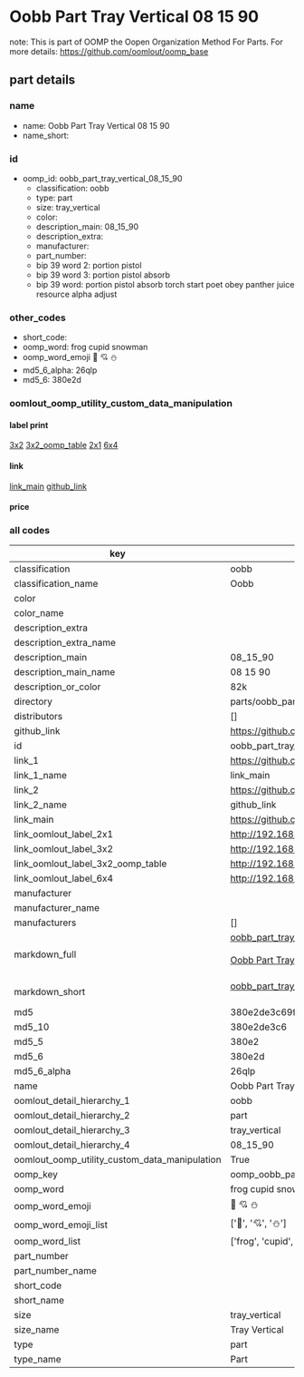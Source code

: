 # Oobb Part Tray Vertical 08 15 90  

note: This is part of OOMP the Oopen Organization Method For Parts. For more details: https://github.com/oomlout/oomp_base

##  part details





### name
* name: Oobb Part Tray Vertical 08 15 90
* name_short: 
### id
* oomp_id: oobb_part_tray_vertical_08_15_90
  * classification: oobb
  * type: part
  * size: tray_vertical
  * color: 
  * description_main: 08_15_90
  * description_extra: 
  * manufacturer: 
  * part_number: 
  * bip 39 word 2: portion pistol
  * bip 39 word 3: portion pistol absorb
  * bip 39 word: portion pistol absorb torch start poet obey panther juice resource alpha adjust

### other_codes
* short_code: 
* oomp_word: frog cupid snowman
* oomp_word_emoji :frog: :cupid: :snowman:
* md5_6_alpha: 26qlp
* md5_6: 380e2d






### oomlout_oomp_utility_custom_data_manipulation
#### label print
[3x2](http://192.168.1.245:1112/?label=oomp%2026qlp)
[3x2_oomp_table](http://192.168.1.107:1112/?label=oomp%2026qlp)
[2x1](http://192.168.1.242:1112/?label=oomp%2026qlp)
[6x4](http://192.168.1.55:1112/?label=oomp%2026qlp)    

#### link

[link_main](https://github.com/oomlout/oomlout_oomp_current_version_messy/tree/main/parts/oobb_part_tray_vertical_08_15_90) [github_link](https://github.com/oomlout/oomlout_oomp_part_src/tree/main/parts/oobb_part_tray_vertical_08_15_90)                             

#### price







### all codes 
| key | value |  
| --- | --- |  
| classification | oobb |  
| classification_name | Oobb |  
| color |  |  
| color_name |  |  
| description_extra |  |  
| description_extra_name |  |  
| description_main | 08_15_90 |  
| description_main_name | 08 15 90 |  
| description_or_color | 82k |  
| directory | parts/oobb_part_tray_vertical_08_15_90 |  
| distributors | [] |  
| github_link | https://github.com/oomlout/oomlout_oomp_part_src/tree/main/parts/oobb_part_tray_vertical_08_15_90 |  
| id | oobb_part_tray_vertical_08_15_90 |  
| link_1 | https://github.com/oomlout/oomlout_oomp_current_version_messy/tree/main/parts/oobb_part_tray_vertical_08_15_90 |  
| link_1_name | link_main |  
| link_2 | https://github.com/oomlout/oomlout_oomp_part_src/tree/main/parts/oobb_part_tray_vertical_08_15_90 |  
| link_2_name | github_link |  
| link_main | https://github.com/oomlout/oomlout_oomp_current_version_messy/tree/main/parts/oobb_part_tray_vertical_08_15_90 |  
| link_oomlout_label_2x1 | http://192.168.1.242:1112/?label=oomp%2026qlp |  
| link_oomlout_label_3x2 | http://192.168.1.245:1112/?label=oomp%2026qlp |  
| link_oomlout_label_3x2_oomp_table | http://192.168.1.107:1112/?label=oomp%2026qlp |  
| link_oomlout_label_6x4 | http://192.168.1.55:1112/?label=oomp%2026qlp |  
| manufacturer |  |  
| manufacturer_name |  |  
| manufacturers | [] |  
| markdown_full | [oobb_part_tray_vertical_08_15_90](https://github.com/oomlout/oomlout_oomp_current_version_messy/tree/main/parts/oobb_part_tray_vertical_08_15_90)<br>[](https://github.com/oomlout/oomlout_oomp_current_version_messy/tree/main/parts/oobb_part_tray_vertical_08_15_90)<br>[Oobb Part Tray Vertical 08 15 90](https://github.com/oomlout/oomlout_oomp_current_version_messy/tree/main/parts/oobb_part_tray_vertical_08_15_90)<br><br> |  
| markdown_short | [oobb_part_tray_vertical_08_15_90](https://github.com/oomlout/oomlout_oomp_current_version_messy/tree/main/parts/oobb_part_tray_vertical_08_15_90)<br><br> |  
| md5 | 380e2de3c69fd2fe9cea5e5401a95d42 |  
| md5_10 | 380e2de3c6 |  
| md5_5 | 380e2 |  
| md5_6 | 380e2d |  
| md5_6_alpha | 26qlp |  
| name | Oobb Part Tray Vertical 08 15 90 |  
| oomlout_detail_hierarchy_1 | oobb |  
| oomlout_detail_hierarchy_2 | part |  
| oomlout_detail_hierarchy_3 | tray_vertical |  
| oomlout_detail_hierarchy_4 | 08_15_90 |  
| oomlout_oomp_utility_custom_data_manipulation | True |  
| oomp_key | oomp_oobb_part_tray_vertical_08_15_90 |  
| oomp_word | frog cupid snowman |  
| oomp_word_emoji | :frog: :cupid: :snowman: |  
| oomp_word_emoji_list | [':frog:', ':cupid:', ':snowman:'] |  
| oomp_word_list | ['frog', 'cupid', 'snowman'] |  
| part_number |  |  
| part_number_name |  |  
| short_code |  |  
| short_name |  |  
| size | tray_vertical |  
| size_name | Tray Vertical |  
| type | part |  
| type_name | Part |  
